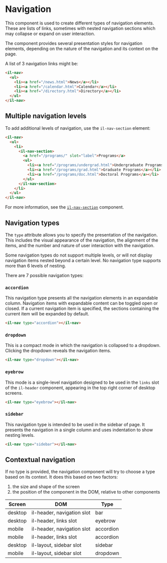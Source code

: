 # Navigation

This component is used to create different types of navigation elements. These are lists of links, sometimes with nested navigation sections which may collapse or expand on user interaction.

The component provides several presentation styles for navigation elements, depending on the nature of the navigation and its context on the page.

A list of 3 navigation links might be:

```html
<il-nav>
  <ul>
    <li><a href="/news.html">News</a></li>
    <li><a href="/calendar.html">Calendar</a></li>
    <li><a href="/directory.html">Directory</a></li>
  </ul>
</il-nav>
```

## Multiple navigation levels

To add additional levels of navigation, use the `il-nav-section` element:

```html
<il-nav>
  <ul>
    <li>
      <il-nav-section>
        <a href="/programs/" slot="label">Programs</a>
        <ul>
          <li><a href="/programs/undergrad.html">Undergraduate Programs</a></li>
          <li><a href="/programs/grad.html">Graduate Programs</a></li>
          <li><a href="/programs/doc.html">Doctoral Programs</a></li>
        </ul>
      </il-nav-section>
    </li>
  </ul>
</il-nav>
```
For more information, see the [`il-nav-section`](../il-nav-section/README.md) component.

## Navigation types

The `type` attribute allows you to specify the presentation of the navigation. This includes the visual appearance of the navigation, the alignment of the items, and the number and nature of user interaction with the navigation.

Some navigation types do not support multiple levels, or will not display navigation items nested beyond a certain level. No navigation type supports more than 6 levels of nesting.

There are 7 possible navigation types:

### `accordion`

This navigation type presents all the navigation elements in an expandable column. Navigation items with expandable content can be toggled open or closed. If a current navigation item is specified, the sections containing the current item will be expanded by default.

```html
<il-nav type="accordion"></il-nav>
```

### `dropdown`

This is a compact mode in which the navigation is collapsed to a dropdown. Clicking the dropdown reveals the navigation items.

```html
<il-nav type="dropdown"></il-nav>
```

### `eyebrow`

This mode is a single-level navigation designed to be used in the `links` slot of the `il-header` component, appearing in the top right corner of desktop screens. 

```html
<il-nav type="eyebrow"></il-nav>
```

### `sidebar`

This navigation type is intended to be used in the sidebar of page. It presents the navigation in a single column and uses indentation to show nesting levels.

```html
<il-nav type="sidebar"></il-nav>
```
## Contextual navigation

If no type is provided, the navigation component will try to choose a type based on its context. It does this based on two factors:

1. the size and shape of the screen
2. the position of the component in the DOM, relative to other components

| Screen  | DOM                          | Type      |
|---------|------------------------------|-----------|
| desktop | il-header, navigation slot   | bar       |
| desktop | il-header, links slot        | eyebrow   |
| mobile  | il-header, navigation slot   | accordion |
| mobile  | il-header, links slot        | accordion |
| desktop | il-layout, sidebar slot      | sidebar   |
| mobile  | il-layout, sidebar slot      | dropdown  |

